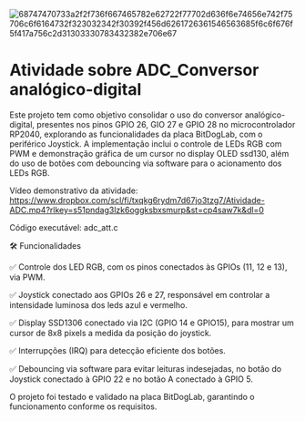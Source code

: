 ![68747470733a2f2f736f667465782e62722f77702d636f6e74656e742f75706c6f6164732f323032342f30392f456d6261726361546563685f6c6f676f5f417a756c2d31303330783432382e706e67](https://github.com/user-attachments/assets/f7b310b2-600b-4fce-b0bc-f0a879db4533)

# Atividade sobre ADC_Conversor analógico-digital

Este projeto tem como objetivo consolidar o uso do conversor analógico-digital, presentes nos pinos GPIO 26, GIO 27 e GPIO 28 no microcontrolador RP2040, explorando as funcionalidades da placa BitDogLab, com o periférico Joystick. A implementação inclui o controle de LEDs RGB com PWM e demonstração gráfica de um cursor no display OLED ssd130, além do uso de botões com debouncing via software para o acionamento dos LEDs RGB.

Vídeo demonstrativo da atividade: https://www.dropbox.com/scl/fi/txqkg6rydm7d67jo3tzg7/Atividade-ADC.mp4?rlkey=s51pndag3lzk6oggksbxsmurp&st=cp4saw7k&dl=0

Código executável: adc_att.c

🛠 Funcionalidades

✅ Controle dos LED RGB, com os pinos conectados às GPIOs (11, 12 e 13), via PWM.

✅ Joystick conectado aos GPIOs 26 e 27, responsável em controlar a intensidade luminosa dos leds azul e vermelho.

✅ Display SSD1306 conectado via I2C (GPIO 14 e GPIO15), para mostrar um cursor de 8x8 pixels a medida da posição do joystick.

✅ Interrupções (IRQ) para detecção eficiente dos botões.

✅ Debouncing via software para evitar leituras indesejadas, no botão do Joystick conectado à GPIO 22 e no botão A conectado à GPIO 5.

O projeto foi testado e validado na placa BitDogLab, garantindo o funcionamento conforme os requisitos.
